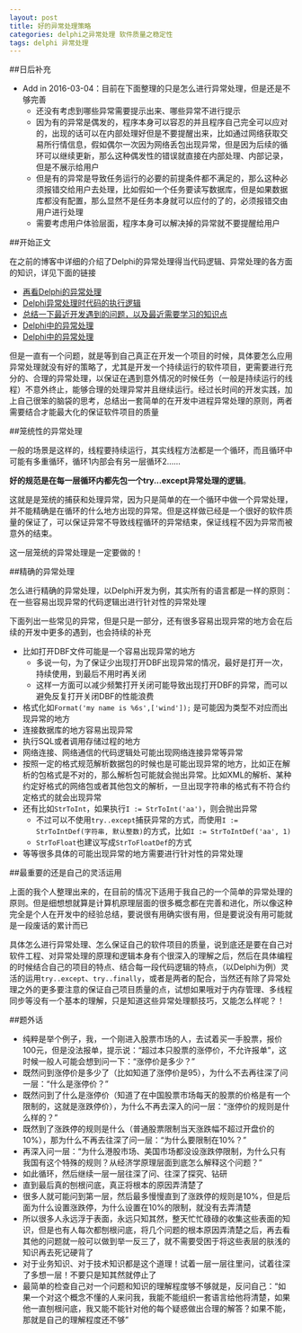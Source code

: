 ```yaml
---
layout: post
title: 好的异常处理策略
categories: delphi之异常处理 软件质量之稳定性
tags: delphi 异常处理
---
```


##日后补充

* Add in 2016-03-04：目前在下面整理的只是怎么进行异常处理，但是还是不够完善
  * 还没有考虑到哪些异常需要提示出来、哪些异常不进行提示
  * 因为有的异常是偶发的，程序本身可以容忍的并且程序自己完全可以应对的，出现的话可以在内部处理好但是不要提醒出来，比如通过网络获取交易所行情信息，假如偶尔一次因为网络丢包出现异常，但是因为后续的循环可以继续更新，那么这种偶发性的错误就直接在内部处理、内部记录，但是不展示给用户
  * 但是有的异常是导致任务运行的必要的前提条件都不满足的，那么这种必须报错交给用户去处理，比如假如一个任务要读写数据库，但是如果数据库都没有配置，那么显然不是任务本身就可以应付的了的，必须报错交由用户进行处理
  * 需要考虑用户体验层面，程序本身可以解决掉的异常就不要提醒给用户

##开始正文

在之前的博客中详细的介绍了Delphi的异常处理得当代码逻辑、异常处理的各方面的知识，详见下面的链接

* [再看Delphi的异常处理](http://www.xumenger.com/delphi-except-20160116/)
* [Delphi异常处理时代码的执行逻辑](http://www.xumenger.com/delphi-exception-20151201/)
* [总结一下最近开发遇到的问题，以及最近需要学习的知识点](http://www.xumenger.com/learn-plan-20151123/)
* [Delphi中的异常处理](http://www.xumenger.com/delphi-exception-20150428/)
* [Delphi中的异常处理](http://www.xumenger.com/delphi-exception/)

但是一直有一个问题，就是等到自己真正在开发一个项目的时候，具体要怎么应用异常处理就没有好的策略了，尤其是开发一个持续运行的软件项目，更需要进行充分的、合理的异常处理，以保证在遇到意外情况的时候任务（一般是持续运行的线程）不意外终止，能够合理的处理异常并且继续运行。经过长时间的开发实践，加上自己很笨的脑袋的思考，总结出一套简单的在开发中进程异常处理的原则，两者需要结合才能最大化的保证软件项目的质量

##笼统性的异常处理

一般的场景是这样的，线程要持续运行，其实线程方法都是一个循环，而且循环中可能有多重循环，循环1内部会有另一层循环2……

**好的规范是在每一层循环内都先包一个try...except异常处理的逻辑**。

这就是是笼统的捕获和处理异常，因为只是简单的在一个循环中做一个异常处理，并不能精确是在循环的什么地方出现的异常。但是这样做已经是一个很好的软件质量的保证了，可以保证异常不导致线程循环的异常结束，保证线程不因为异常而被意外的结束。

这一层笼统的异常处理是一定要做的！

##精确的异常处理

怎么进行精确的异常处理，以Delphi开发为例，其实所有的语言都是一样的原则：在一些容易出现异常的代码逻辑出进行针对性的异常处理

下面列出一些常见的异常，但是只是一部分，还有很多容易出现异常的地方会在后续的开发中更多的遇到，也会持续的补充

* 比如打开DBF文件可能是一个容易出现异常的地方
  * 多说一句，为了保证少出现打开DBF出现异常的情况，最好是打开一次，持续使用，到最后不用时再关闭
  * 这样一方面可以减少频繁打开关闭可能导致出现打开DBF的异常，而可以避免反复打开关闭DBF的性能浪费
* 格式化如`Format('my name is %6s',['wind']);` 是可能因为类型不对应而出现异常的地方
* 连接数据库的地方容易出现异常
* 执行SQL或者调用存储过程的地方
* 网络连接、网络通信的代码逻辑处可能出现网络连接异常等异常
* 按照一定的格式规范解析数据包的时候也是可能出现异常的地方，比如正在解析的包格式是不对的，那么解析包可能就会抛出异常。比如XML的解析、某种约定好格式的网络包或者其他包文的解析，一旦出现字符串的格式有不符合约定格式的就会出现异常
* 还有比如`StrToInt`，如果执行`I := StrToInt('aa')`，则会抛出异常
  * 不过可以不使用`try..except`捕获异常的方式，而使用`I := StrToIntDef(字符串, 默认整数)`的方式，比如`I := StrToIntDef('aa', 1)`
  * `StrToFloat`也建议写成`StrToFloatDef`的方式
* 等等很多具体的可能出现异常的地方需要进行针对性的异常处理

##最重要的还是自己的灵活运用

上面的我个人整理出来的，在目前的情况下适用于我自己的一个简单的异常处理的原则。但是细想想就算是计算机原理层面的很多概念都在完善和进化，所以像这种完全是个人在开发中的经验总结，要说很有用确实很有用，但是要说没有用可能就是一段废话的累计而已

具体怎么进行异常处理、怎么保证自己的软件项目的质量，说到底还是要在自己对软件工程、对异常处理的原理和逻辑本身有个很深入的理解之后，然后在具体编程的时候结合自己的项目的特点、结合每一段代码逻辑的特点，（以Delphi为例）灵活的运用`try..except`、`try..finally`，或者是两者的配合，当然还有除了异常处理之外的更多要注意的保证自己项目质量的点，试想如果哦对于内存管理、多线程同步等没有一个基本的理解，只是知道这些异常处理额技巧，又能怎么样呢？！

##题外话

* 纯粹是举个例子，我，一个刚进入股票市场的人，去试着买一手股票，报价100元，但是没法报单，提示说：“超过本只股票的涨停价，不允许报单”，这时候一般人可能会想到问一下：“涨停价是多少？”
* 既然问到涨停价是多少了（比如知道了涨停价是95），为什么不去再往深了问一层：“什么是涨停价？”
* 既然问到了什么是涨停价（知道了在中国股票市场每天的股票的价格是有一个限制的，这就是涨跌停价），为什么不再去深入的问一层：“涨停价的规则是什么样的？”
* 既然到了涨跌停的规则是什么（普通股票限制当天涨跌幅不超过开盘价的10%），那为什么不再去往深了问一层：“为什么要限制在10%？”
* 再深入问一层：“为什么港股市场、美国市场都没设涨跌停限制，为什么只有我国有这个特殊的规则？从经济学原理层面到底怎么解释这个问题？”
* 如此循环，然后继续一层一层往深了问、往深了探究、钻研
* 直到最后真的刨根问底，真正将根本的原因弄清楚了
* 很多人就可能问到第一层，然后最多慢慢直到了涨跌停的规则是10%，但是后面为什么设置涨跌停，为什么设置在10%的限制，就没有去弄清楚
* 所以很多人永远浮于表面，永远只知其然，整天忙忙碌碌的收集这些表面的知识，但是也有人每次都刨根问底，将几个问题的根本原因弄清楚之后，再去看其他的问题就一般可以做到举一反三了，就不需要受困于将这些表层的肤浅的知识再去死记硬背了
* 对于业务知识、对于技术知识都是这个道理！试着一层一层往里问，试着往深了多想一层！不要只是知其然就停止了
* 最简单的检查自己对一个问题和知识的理解程度够不够就是，反问自己：“如果一个对这个概念不懂的人来问我，我能不能组织一套语言给他将清楚，如果他一直刨根问底，我又能不能针对他的每个疑惑做出合理的解答？如果不能，那就是自己的理解程度还不够”
